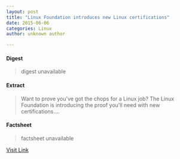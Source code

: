 ```yaml
---
layout: post
title: "Linux Foundation introduces new Linux certifications"
date: 2015-06-06
categories: Linux
author: unknown author

---
```



#### Digest
>digest unavailable

#### Extract
>Want to prove you've got the chops for a Linux job? The Linux Foundation is introducing the proof you'll need with new certifications....

#### Factsheet
>factsheet unavailable

[Visit Link](http://www.zdnet.com/linux-foundation-introduces-new-linux-certifications-7000032791/#ftag=RSS510d04f)


